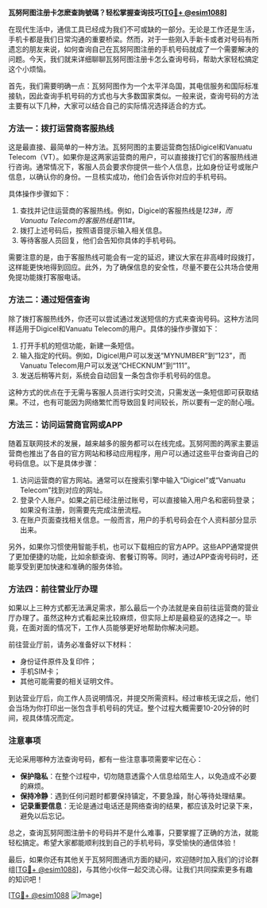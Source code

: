 **瓦努阿图注册卡怎麽查詢號碼？轻松掌握查询技巧[[TG💪+ @esim1088](https://t.me/s/esim1088)]**

在现代生活中，通信工具已经成为我们不可或缺的一部分。无论是工作还是生活，手机卡都是我们日常沟通的重要桥梁。然而，对于一些刚入手新卡或者对号码有所遗忘的朋友来说，如何查询自己在瓦努阿图注册的手机号码就成了一个需要解决的问题。今天，我们就来详细聊聊瓦努阿图注册卡怎么查询号码，帮助大家轻松搞定这个小烦恼。

首先，我们需要明确一点：瓦努阿图作为一个太平洋岛国，其电信服务和国际标准接轨，因此查询手机号码的方式也与大多数国家类似。一般来说，查询号码的方法主要有以下几种，大家可以结合自己的实际情况选择适合的方式。

### 方法一：拨打运营商客服热线

这是最直接、最简单的一种方法。瓦努阿图的主要运营商包括Digicel和Vanuatu Telecom（VT）。如果你是这两家运营商的用户，可以直接拨打它们的客服热线进行咨询。通常情况下，客服人员会要求你提供一些个人信息，比如身份证号或账户信息，以确认你的身份。一旦核实成功，他们会告诉你对应的手机号码。

具体操作步骤如下：
1. 查找并记住运营商的客服热线。例如，Digicel的客服热线是*123#，而Vanuatu Telecom的客服热线是*111#。
2. 拨打上述号码后，按照语音提示输入相关信息。
3. 等待客服人员回复，他们会告知你具体的手机号码。

需要注意的是，由于客服热线可能会有一定的延迟，建议大家在非高峰时段拨打，这样能更快地得到回应。此外，为了确保信息的安全性，尽量不要在公共场合使用免提功能拨打客服电话。

### 方法二：通过短信查询

除了拨打客服热线外，你还可以尝试通过发送短信的方式来查询号码。这种方法同样适用于Digicel和Vanuatu Telecom的用户。具体的操作步骤如下：

1. 打开手机的短信功能，新建一条短信。
2. 输入指定的代码。例如，Digicel用户可以发送“MYNUMBER”到“123”，而Vanuatu Telecom用户可以发送“CHECKNUM”到“111”。
3. 发送后稍等片刻，系统会自动回复一条包含你手机号码的信息。

这种方式的优点在于无需与客服人员进行实时交流，只需发送一条短信即可获取结果。不过，也有可能因为网络繁忙而导致回复时间较长，所以要有一定的耐心哦。

### 方法三：访问运营商官网或APP

随着互联网技术的发展，越来越多的服务都可以在线完成。瓦努阿图的两家主要运营商也推出了各自的官方网站和移动应用程序，用户可以通过这些平台查询自己的号码信息。以下是具体步骤：

1. 访问运营商的官方网站。通常可以在搜索引擎中输入“Digicel”或“Vanuatu Telecom”找到对应的网址。
2. 登录个人账户。如果之前已经注册过账号，可以直接输入用户名和密码登录；如果没有注册，则需要先完成注册流程。
3. 在账户页面查找相关信息。一般而言，用户的手机号码会在个人资料部分显示出来。

另外，如果你习惯使用智能手机，也可以下载相应的官方APP。这些APP通常提供了更加便捷的功能，比如余额查询、套餐订购等。同时，通过APP查询号码时，还能享受到更加快速和准确的服务体验。

### 方法四：前往营业厅办理

如果以上三种方式都无法满足需求，那么最后一个办法就是亲自前往运营商的营业厅办理了。虽然这种方式看起来比较麻烦，但实际上却是最稳妥的选择之一。毕竟，在面对面的情况下，工作人员能够更好地帮助你解决问题。

前往营业厅前，请务必准备好以下材料：
- 身份证件原件及复印件；
- 手机SIM卡；
- 其他可能需要的相关证明文件。

到达营业厅后，向工作人员说明情况，并提交所需资料。经过审核无误之后，他们会当场为你打印出一张包含手机号码的凭证。整个过程大概需要10-20分钟的时间，视具体情况而定。

### 注意事项

无论采用哪种方法查询号码，都有一些注意事项需要牢记在心：
- **保护隐私**：在整个过程中，切勿随意透露个人信息给陌生人，以免造成不必要的麻烦。
- **保持冷静**：遇到任何问题时都要保持镇定，不要急躁，耐心等待处理结果。
- **记录重要信息**：无论是通过电话还是网络查询的结果，都应该及时记录下来，避免以后忘记。

总之，查询瓦努阿图注册卡的号码并不是什么难事，只要掌握了正确的方法，就能轻松搞定。希望大家都能顺利找到自己的手机号码，享受愉快的通信体验！

最后，如果你还有其他关于瓦努阿图通讯方面的疑问，欢迎随时加入我们的讨论群组[[TG💪+ @esim1088](https://t.me/s/esim1088)]，与其他小伙伴一起交流心得。让我们共同探索更多有趣的知识吧！

[[TG💪+ @esim1088](https://t.me/s/esim1088) ![Image](https://i.postimg.cc/4NQfJmqS/Snipaste-2025-05-13-00-14-12.png)]
